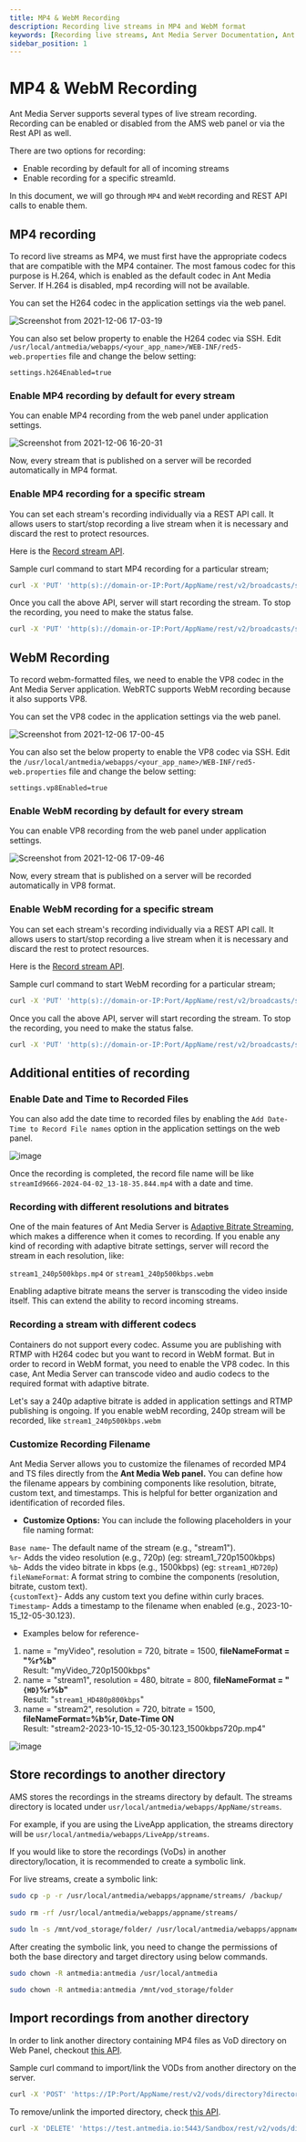 ```yaml
---
title: MP4 & WebM Recording 
description: Recording live streams in MP4 and WebM format
keywords: [Recording live streams, Ant Media Server Documentation, Ant Media Server Tutorials]
sidebar_position: 1
---
```


# MP4 & WebM Recording

Ant Media Server supports several types of live stream recording. Recording can be enabled or disabled from the AMS web panel or via the Rest API as well.

There are two options for recording: 

 - Enable recording by default for all of incoming streams 
 - Enable recording for a specific streamId.

In this document, we will go through `MP4` and `WebM` recording and REST API calls to enable them.

## MP4 recording

To record live streams as MP4, we must first have the appropriate codecs that are compatible with the MP4 container. The most famous codec for this purpose is H.264, which is enabled as the default codec in Ant Media Server. If H.264 is disabled, mp4 recording will not be available. 

You can set the H264 codec in the application settings via the web panel.

![Screenshot from 2021-12-06 17-03-19](https://user-images.githubusercontent.com/32591015/144859658-8a1887e2-3e3a-4247-948f-6c35e611684a.png)

You can also set below property to enable the H264 codec via SSH. Edit `/usr/local/antmedia/webapps/<your_app_name>/WEB-INF/red5-web.properties` file and change the below setting:

`settings.h264Enabled=true`

### Enable MP4 recording by default for every stream

You can enable MP4 recording from the web panel under application settings.

![Screenshot from 2021-12-06 16-20-31](https://user-images.githubusercontent.com/32591015/144853316-ca9ef1ce-9bfd-428d-b396-3e2f935f56d0.png)

Now, every stream that is published on a server will be recorded automatically in MP4 format.

### Enable MP4 recording for a specific stream

You can set each stream's recording individually via a REST API call. It allows users to start/stop recording a live stream when it is necessary and discard the rest to protect resources. 

Here is the [Record stream API](https://antmedia.io/rest/#/default/enableRecording).

Sample curl command to start MP4 recording for a particular stream;

```bash
curl -X 'PUT' 'http(s)://domain-or-IP:Port/AppName/rest/v2/broadcasts/streamId/recording/true?recordType=mp4' -H 'accept: application/json'
```

Once you call the above API, server will start recording the stream. To stop the recording, you need to make the status false.

```bash
curl -X 'PUT' 'http(s)://domain-or-IP:Port/AppName/rest/v2/broadcasts/streamId/recording/false?recordType=mp4' -H 'accept: application/json'
```

## WebM Recording

To record webm-formatted files, we need to enable the VP8 codec in the Ant Media Server application. WebRTC supports WebM recording because it also supports VP8.

You can set the VP8 codec in the application settings via the web panel.

![Screenshot from 2021-12-06 17-00-45](https://user-images.githubusercontent.com/32591015/144859285-9dedac37-f0a7-4f0d-94d5-de97f393d194.png)

You can also set the below property to enable the VP8 codec via SSH. Edit the `/usr/local/antmedia/webapps/<your_app_name>/WEB-INF/red5-web.properties` file and change the below setting:

`settings.vp8Enabled=true`

### Enable WebM recording by default for every stream

You can enable VP8 recording from the web panel under application settings.

![Screenshot from 2021-12-06 17-09-46](https://user-images.githubusercontent.com/32591015/144860705-981906aa-1f14-41fb-a39b-f67e2c4ecda9.png)

Now, every stream that is published on a server will be recorded automatically in VP8 format.

### Enable WebM recording for a specific stream

You can set each stream's recording individually via a REST API call. It allows users to start/stop recording a live stream when it is necessary and discard the rest to protect resources. 

Here is the [Record stream API](https://antmedia.io/rest/#/default/enableRecording).

Sample curl command to start WebM recording for a particular stream;

```bash
curl -X 'PUT' 'http(s)://domain-or-IP:Port/AppName/rest/v2/broadcasts/streamId/recording/true?recordType=webm' -H 'accept: application/json'
```

Once you call the above API, server will start recording the stream. To stop the recording, you need to make the status false.

```bash
curl -X 'PUT' 'http(s)://domain-or-IP:Port/AppName/rest/v2/broadcasts/streamId/recording/false?recordType=webm' -H 'accept: application/json'
```

## Additional entities of recording

### Enable Date and Time to Recorded Files

You can also add the date time to recorded files by enabling the `Add Date-Time to Record File names` option in the application settings on the web panel.

![image](https://github.com/user-attachments/assets/8a42cebc-0c7d-4905-8a11-da14721ac420)

Once the recording is completed, the record file name will be like `streamId9666-2024-04-02_13-18-35.844.mp4` with a date and time.

### Recording with different resolutions and bitrates

One of the main features of Ant Media Server is [Adaptive Bitrate Streaming](https://antmedia.io/docs/guides/adaptive-bitrate/adaptive-bitrate-streaming/), which makes a difference when it comes to recording. If you enable any kind of recording with adaptive bitrate settings, server will record the stream in each resolution, like:

`stream1_240p500kbps.mp4` or `stream1_240p500kbps.webm`

Enabling adaptive bitrate means the server is transcoding the video inside itself. This can extend the ability to record incoming streams.

### Recording a stream with different codecs

Containers do not support every codec. Assume you are publishing with RTMP with H264 codec but you want to record in WebM format. But in order to record in WebM format, you need to enable the VP8 codec. In this case, Ant Media Server can transcode video and audio codecs to the required format with adaptive bitrate. 

Let's say a 240p adaptive bitrate is added in application settings and RTMP publishing is ongoing. If you enable webM recording, 240p stream will be recorded, like ```stream1_240p500kbps.webm```

### Customize Recording Filename
Ant Media Server allows you to customize the filenames of recorded MP4 and TS files directly from the **Ant Media Web panel.** You can define how the filename appears by combining components like resolution, bitrate, custom text, and timestamps. This is helpful for better organization and identification of recorded files.

- **Customize Options:**
You can include the following placeholders in your file naming format:

`Base name`- The default name of the stream (e.g., "stream1").  
`%r`- Adds the video resolution (e.g., 720p) (eg: stream1_720p1500kbps)  
`%b`- Adds the video bitrate in kbps (e.g., 1500kbps) (eg: `stream1_HD720p`)  
`fileNameFormat`: A format string to combine the components (resolution, bitrate, custom text).  
`{customText}`- Adds any custom text you define within curly braces.  
`Timestamp`- Adds a timestamp to the filename when enabled (e.g., 2023-10-15_12-05-30.123).  

- Examples below for reference-
1. name = "myVideo", resolution = 720, bitrate = 1500, **fileNameFormat = "%r%b"**  
Result: "myVideo_720p1500kbps"
2. name = "stream1", resolution = 480, bitrate = 800, **fileNameFormat = "`{HD}`%r%b"**  
Result: "`stream1_HD480p800kbps`"
3. name = "stream2", resolution = 720, bitrate = 1500, **fileNameFormat=%b%r, Date-Time ON**  
Result: "stream2-2023-10-15_12-05-30.123_1500kbps720p.mp4"

![image](https://github.com/user-attachments/assets/ce11a0ef-fdf0-4610-8ffc-b6c9afd63d0e)


## Store recordings to another directory

AMS stores the recordings in the streams directory by default. The streams directory is located under `usr/local/antmedia/webapps/AppName/streams`.

For example, if you are using the LiveApp application, the streams directory will be `usr/local/antmedia/webapps/LiveApp/streams`.

If you would like to store the recordings (VoDs) in another directory/location, it is recommended to create a symbolic link.

For live streams, create a symbolic link:

```bash
sudo cp -p -r /usr/local/antmedia/webapps/appname/streams/ /backup/
    
sudo rm -rf /usr/local/antmedia/webapps/appname/streams/
    
sudo ln -s /mnt/vod_storage/folder/ /usr/local/antmedia/webapps/appname/streams
```

After creating the symbolic link, you need to change the permissions of both the base directory and target directory using below commands.

```bash
sudo chown -R antmedia:antmedia /usr/local/antmedia

sudo chown -R antmedia:antmedia /mnt/vod_storage/folder
```

## Import recordings from another directory

In order to link another directory containing MP4 files as VoD directory on Web Panel, checkout [this API](https://antmedia.io/rest/#/default/importVoDs).

Sample curl command to import/link the VODs from another directory on the server.

```bash
curl -X 'POST' 'https://IP:Port/AppName/rest/v2/vods/directory?directory=/home/recordings' -H 'accept: application/json' 
```

To remove/unlink the imported directory, check [this API](https://antmedia.io/rest/#/default/unlinksVoD).

```bash
curl -X 'DELETE' 'https://test.antmedia.io:5443/Sandbox/rest/v2/vods/directory?directory=/home/recordings' -H 'accept: application/json'
```
